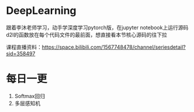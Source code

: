 # DeepLearning
跟着李沐老师学习，动手学深度学习pytorch版，在jupyter notebook上运行源码
d2l的函数放在每个代码文件的最前面，想直接看本节核心源码的往下拉

课程直播资料：https://space.bilibili.com/1567748478/channel/seriesdetail?sid=358497

# 每日一更
1. Softmax回归
2. 多层感知机
